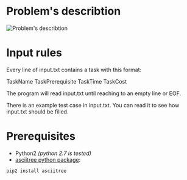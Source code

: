 # Problem's describtion
![Problem's describtion](https://gitlab.com/mahdavipanah/ConstrainedScheduling/raw/4918c7e654d4d8ba656d97b03f5ffd8812ffc106/describtion.jpg)


# Input rules
Every line of input.txt contains a task with this format:

TaskName TaskPrerequisite TaskTime TaskCost

The program will read input.txt until reaching to an empty line or EOF.

There is an example test case in input.txt. You can read it to see how input.txt should be filled.

# Prerequisites
* Python2 *(python 2.7 is tested)*
* [asciitree python package](https://github.com/mbr/asciitree):
```
pip2 install asciitree
```
